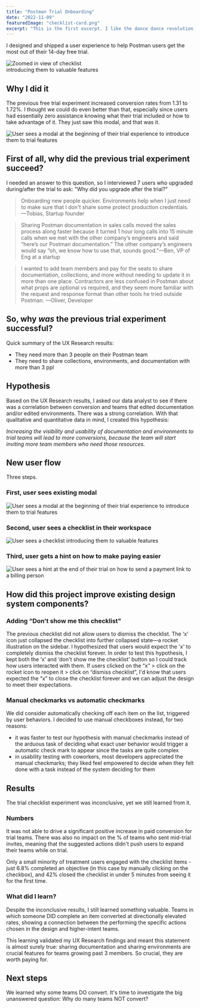 ```yaml
---
title: "Postman Trial Onboarding"
date: "2022-11-09"
featuredImage: "checklist-card.png"
excerpt: "This is the first excerpt. I like the dance dance revolution baby."
---
```


I designed and shipped a user experience to help Postman users get the most out of their 14-day free trial.

<div style="width:50%;">
<img alt="Zoomed in view of checklist introducing them to valuable features" src="checklist-card.png" />
</div>

## Why I did it

The previous free trial experiment increased conversion rates from 1.31 to 1.72%. I thought we could do even better than that, especially since users had essentially zero assistance knowing what their trial included or how to take advantage of it. They just saw this modal, and that was it.

![User sees a modal at the beginning of their trial experience to introduce them to trial features](trial-start.png)

## First of all, why did the previous trial experiment succeed?

I needed an answer to this question, so I interviewed 7 users who upgraded during/after the trial to ask: "Why did you upgrade after the trial?"

> Onboarding new people quicker. Environments help when I just need to make sure that I don't share some protect production credentials.
> —Tobias, Startup founder

> Sharing Postman documentation in sales calls moved the sales process along faster because it turned 1 hour long calls into 15 minute calls when we met with the other company’s engineers and said “here’s our Postman documentation.” The other company’s engineers would say “oh, we know how to use that, sounds good.”—Ben, VP of Eng at a startup

> I wanted to add team members and pay for the seats to share documentation, collections, and more without needing to update it in more than one place. Contractors are less confused in Postman about what props are optional vs required, and they seem more familiar with the request and response format than other tools he tried outside Postman. —Oliver, Developer

## So, why _was_ the previous trial experiment successful?

Quick summary of the UX Research results:

- They need more than 3 people on their Postman team
- They need to share collections, environments, and documentation with more than 3 ppl

## Hypothesis

Based on the UX Research results, I asked our data analyst to see if there was a correlation between conversion and teams that edited documentation and/or edited environments. There was a strong correlation. With that qualitative and quantitative data in mind, I created this hypothesis:

_Increasing the visibility and usability of documentation and environments to trial teams will lead to more conversions, because the team will start inviting more team members who need those resources._

## New user flow

Three steps.

### First, user sees existing modal

![User sees a modal at the beginning of their trial experience to introduce them to trial features](trial-start.png)

### Second, user sees a checklist in their workspace

![User sees a checklist introducing them to valuable features](checklist-default-state.png)

### Third, user gets a hint on how to make paying easier

![User sees a hint at the end of their trial on how to send a payment link to a billing person](trial-end.png)

## How did this project improve existing design system components?

### Adding “Don't show me this checklist"

The previous checklist did not allow users to dismiss the checklist. The ‘x’ icon just collapsed the checklist into further collapsed state—a rocket illustration on the sidebar. I hypothesized that users would expect the 'x' to completely dismiss the checklist forever. In order to test this hypothesis, I kept both the ‘x’ and ‘don't show me the checklist' button so I could track how users interacted with them. If users clicked on the “x” > click on the rocket icon to reopen it > click on “dismiss checklist”, I'd know that users expected the “x” to close the checklist forever and we can adjust the design to meet their expectations.

### Manual checkmarks vs automatic checkmarks

We did consider automatically checking off each item on the list, triggered by user behaviors. I decided to use manual checkboxes instead, for two reasons:

- it was faster to test our hypothesis with manual checkmarks instead of the arduous task of deciding what exact user behavior would trigger a automatic check mark to appear since the tasks are quite complex
- in usability testing with coworkers, most developers appreciated the manual checkmarks; they liked feel empowered to decide when they felt done with a task instead of the system deciding for them

## Results

The trial checklist experiment was inconclusive, yet we still learned from it.

### Numbers

It was not able to drive a significant positive increase in paid conversion for trial teams. There was also no impact on the % of teams who sent mid-trial invites, meaning that the suggested actions didn't push users to expand their teams while on trial.

Only a small minority of treatment users engaged with the checklist items - just 6.8% completed an objective (in this case by manually clicking on the checkbox), and 42% closed the checklist in under 5 minutes from seeing it for the first time.

### What did I learn?

Despite the inconclusive results, I still learned something valuable. Teams in which someone DID complete an item converted at directionally elevated rates, showing a connection between the performing the specific actions chosen in the design and higher-intent teams.

This learning validated my UX Research findings and meant this statement is almost surely true: sharing documentation and sharing environments are crucial features for teams growing past 3 members. So crucial, they are worth paying for.

## Next steps

We learned why some teams DO convert. It's time to investigate the big unanswered question: Why do many teams NOT convert?
